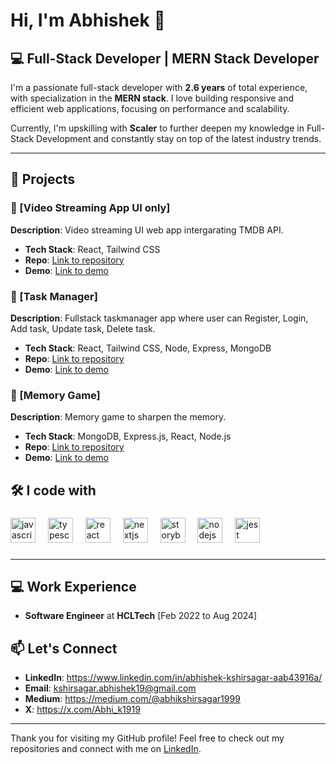 # Hi, I'm Abhishek 👋

## 💻 Full-Stack Developer | MERN Stack Developer

I'm a passionate full-stack developer with **2.6 years** of total experience, with specialization in the **MERN stack**. I love building responsive and efficient web applications, focusing on performance and scalability.

Currently, I'm upskilling with **Scaler** to further deepen my knowledge in Full-Stack Development and constantly stay on top of the latest industry trends.

---

## 🚀 Projects

### 🎯 [Video Streaming App UI only]
**Description**: Video streaming UI web app intergarating TMDB API.
- **Tech Stack**: React, Tailwind CSS
- **Repo**: [Link to repository](https://github.com/abhiskshirsagar19/Video_Streaming_App)
- **Demo**: [Link to demo](https://video-streaming-app-rosy.vercel.app/)

### 🎯 [Task Manager]
**Description**: Fullstack taskmanager app where user can Register, Login, Add task, Update task, Delete task.
- **Tech Stack**: React, Tailwind CSS, Node, Express, MongoDB
- **Repo**: [Link to repository](https://github.com/abhiskshirsagar19/MERN-stack-Todo-App)
- **Demo**: [Link to demo](https://mern-stack-todo-app-rouge.vercel.app/login)
       
### 🎯 [Memory Game]
**Description**: Memory game to sharpen the memory.
- **Tech Stack**: MongoDB, Express.js, React, Node.js
- **Repo**: [Link to repository](https://github.com/abhiskshirsagar19/Memory-Game)
- **Demo**: [Link to demo](https://memory-game-eta-drab.vercel.app/)

## 🛠️ I code with

###

<div align="left">
  <img src="https://cdn.jsdelivr.net/gh/devicons/devicon/icons/javascript/javascript-original.svg" height="40" alt="javascript logo"  />
  <img width="12" />
  <img src="https://cdn.jsdelivr.net/gh/devicons/devicon/icons/typescript/typescript-original.svg" height="40" alt="typescript logo"  />
  <img width="12" />
  <img src="https://cdn.jsdelivr.net/gh/devicons/devicon/icons/react/react-original.svg" height="40" alt="react logo"  />
  <img width="12" />
  <img src="https://cdn.jsdelivr.net/gh/devicons/devicon/icons/nextjs/nextjs-original.svg" height="40" alt="nextjs logo"  />
  <img width="12" />
  <img src="https://cdn.jsdelivr.net/gh/devicons/devicon/icons/storybook/storybook-original.svg" height="40" alt="storybook logo"  />
  <img width="12" />
  <img src="https://cdn.jsdelivr.net/gh/devicons/devicon/icons/nodejs/nodejs-original.svg" height="40" alt="nodejs logo"  />
  <img width="12" />
  <img src="https://cdn.jsdelivr.net/gh/devicons/devicon/icons/jest/jest-plain.svg" height="40" alt="jest logo"  />
</div>

###
---
## 💻 Work Experience
- **Software Engineer** at **HCLTech** [Feb 2022 to Aug 2024]

## 📫 Let's Connect

- **LinkedIn**: https://www.linkedin.com/in/abhishek-kshirsagar-aab43916a/
- **Email**: kshirsagar.abhishek19@gmail.com
- **Medium**: https://medium.com/@abhikshirsagar1999
- **X**: https://x.com/Abhi_k1919

---

Thank you for visiting my GitHub profile! Feel free to check out my repositories and connect with me on [LinkedIn]( https://www.linkedin.com/in/abhishek-kshirsagar-aab43916a/).
